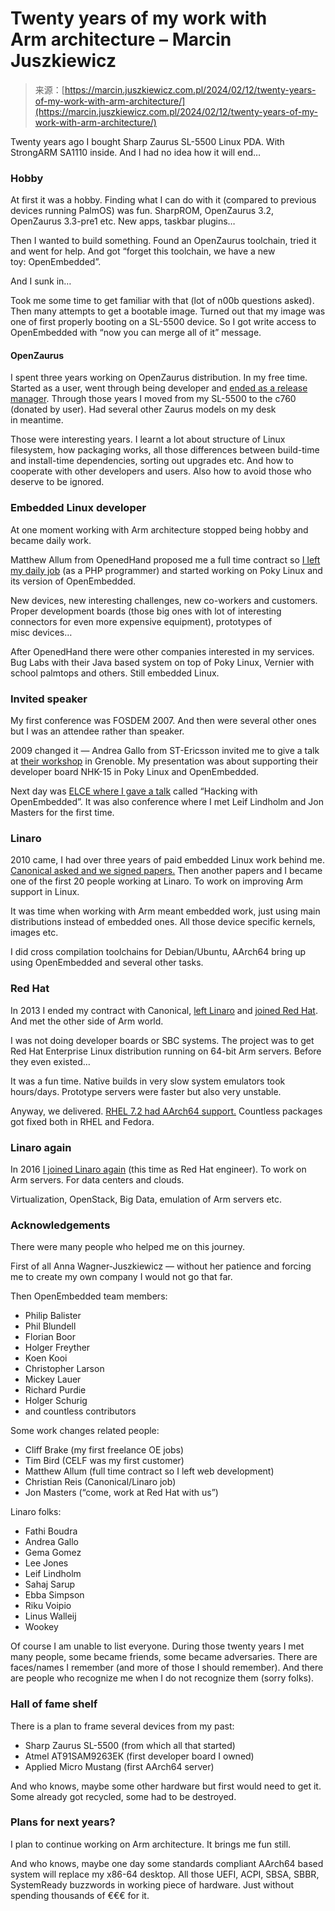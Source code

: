 <!--yml
category: 未分类
date: 2024-05-27 14:50:05
-->

# Twenty years of my work with Arm architecture – Marcin Juszkiewicz

> 来源：[https://marcin.juszkiewicz.com.pl/2024/02/12/twenty-years-of-my-work-with-arm-architecture/](https://marcin.juszkiewicz.com.pl/2024/02/12/twenty-years-of-my-work-with-arm-architecture/)

Twenty years ago I bought Sharp Zaurus SL-5500 Linux PDA. With StrongARM SA1110 inside. And I had no idea how it will end…

### Hobby

At first it was a hobby. Finding what I can do with it (compared to previous devices running PalmOS) was fun. SharpROM, OpenZaurus 3.2, OpenZaurus 3.3-pre1 etc. New apps, taskbar plugins…

Then I wanted to build something. Found an OpenZaurus toolchain, tried it and went for help. And got “forget this toolchain, we have a new toy: OpenEmbedded”.

And I sunk in…

Took me some time to get familiar with that (lot of n00b questions asked). Then many attempts to get a bootable image. Turned out that my image was one of first properly booting on a SL-5500 device. So I got write access to OpenEmbedded with “now you can merge all of it” message.

#### OpenZaurus

I spent three years working on OpenZaurus distribution. In my free time. Started as a user, went through being developer and [ended as a release manager](/2006/03/18/openzaurus-354-released/). Through those years I moved from my SL-5500 to the c760 (donated by user). Had several other Zaurus models on my desk in meantime.

Those were interesting years. I learnt a lot about structure of Linux filesystem, how packaging works, all those differences between build-time and install-time dependencies, sorting out upgrades etc. And how to cooperate with other developers and users. Also how to avoid those who deserve to be ignored.

### Embedded Linux developer

At one moment working with Arm architecture stopped being hobby and became daily work.

Matthew Allum from OpenedHand proposed me a full time contract so [I left my daily job](/2006/12/15/job-change/) (as a PHP programmer) and started working on Poky Linux and its version of OpenEmbedded.

New devices, new interesting challenges, new co-workers and customers. Proper development boards (those big ones with lot of interesting connectors for even more expensive equipment), prototypes of misc devices…

After OpenedHand there were other companies interested in my services. Bug Labs with their Java based system on top of Poky Linux, Vernier with school palmtops and others. Still embedded Linux.

### Invited speaker

My first conference was FOSDEM 2007\. And then were several other ones but I was an attendee rather than speaker.

2009 changed it — Andrea Gallo from ST-Ericsson invited me to give a talk at [their workshop](/2009/10/19/st-ericsson-community-workshop-2009/) in Grenoble. My presentation was about supporting their developer board NHK-15 in Poky Linux and OpenEmbedded.

Next day was [ELCE where I gave a talk](/2009/10/27/elc-e-2009/) called “Hacking with OpenEmbedded”. It was also conference where I met Leif Lindholm and Jon Masters for the first time.

### Linaro

2010 came, I had over three years of paid embedded Linux work behind me. [Canonical asked and we signed papers.](/2010/04/06/another-job-change/) Then another papers and I became one of the first 20 people working at Linaro. To work on improving Arm support in Linux.

It was time when working with Arm meant embedded work, just using main distributions instead of embedded ones. All those device specific kernels, images etc.

I did cross compilation toolchains for Debian/Ubuntu, AArch64 bring up using OpenEmbedded and several other tasks.

### Red Hat

In 2013 I ended my contract with Canonical, [left Linaro](/2013/05/31/my-time-at-linaro-is-over/) and [joined Red Hat](/2013/08/01/new-job-senior-software-engineer-red-hat/). And met the other side of Arm world.

I was not doing developer boards or SBC systems. The project was to get Red Hat Enterprise Linux distribution running on 64-bit Arm servers. Before they even existed…

It was a fun time. Native builds in very slow system emulators took hours/days. Prototype servers were faster but also very unstable.

Anyway, we delivered. [RHEL 7.2 had AArch64 support.](/2015/11/20/red-hat-enterprise-linux-server-for-arm-7-2-development-preview-released/) Countless packages got fixed both in RHEL and Fedora.

### Linaro again

In 2016 [I joined Linaro again](/2016/04/08/back-linaro-org/) (this time as Red Hat engineer). To work on Arm servers. For data centers and clouds.

Virtualization, OpenStack, Big Data, emulation of Arm servers etc.

### Acknowledgements

There were many people who helped me on this journey.

First of all Anna Wagner-Juszkiewicz — without her patience and forcing me to create my own company I would not go that far.

Then OpenEmbedded team members:

*   Philip Balister
*   Phil Blundell
*   Florian Boor
*   Holger Freyther
*   Koen Kooi
*   Christopher Larson
*   Mickey Lauer
*   Richard Purdie
*   Holger Schurig
*   and countless contributors

Some work changes related people:

*   Cliff Brake (my first freelance OE jobs)
*   Tim Bird (CELF was my first customer)
*   Matthew Allum (full time contract so I left web development)
*   Christian Reis (Canonical/Linaro job)
*   Jon Masters (“come, work at Red Hat with us”)

Linaro folks:

*   Fathi Boudra
*   Andrea Gallo
*   Gema Gomez
*   Lee Jones
*   Leif Lindholm
*   Sahaj Sarup
*   Ebba Simpson
*   Riku Voipio
*   Linus Walleij
*   Wookey

Of course I am unable to list everyone. During those twenty years I met many people, some became friends, some became adversaries. There are faces/names I remember (and more of those I should remember). And there are people who recognize me when I do not recognize them (sorry folks).

### Hall of fame shelf

There is a plan to frame several devices from my past:

*   Sharp Zaurus SL-5500 (from which all that started)
*   Atmel AT91SAM9263EK (first developer board I owned)
*   Applied Micro Mustang (first AArch64 server)

And who knows, maybe some other hardware but first would need to get it. Some already got recycled, some had to be destroyed.

### Plans for next years?

I plan to continue working on Arm architecture. It brings me fun still.

And who knows, maybe one day some standards compliant AArch64 based system will replace my x86-64 desktop. All those UEFI, ACPI, SBSA, SBBR, SystemReady buzzwords in working piece of hardware. Just without spending thousands of €€€ for it.